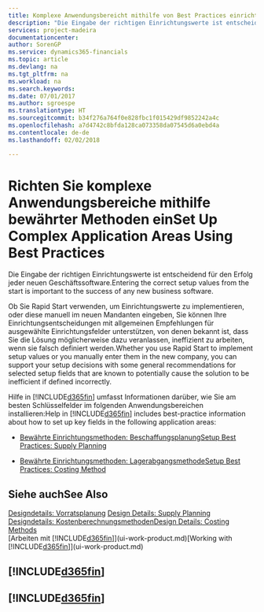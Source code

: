 ```yaml
---
title: Komplexe Anwendungsbereicht mithilfe von Best Practices einrichten | Microsoft Docs
description: "Die Eingabe der richtigen Einrichtungswerte ist entscheidend für den Erfolg jeder neuen Geschäftssoftware."
services: project-madeira
documentationcenter: 
author: SorenGP
ms.service: dynamics365-financials
ms.topic: article
ms.devlang: na
ms.tgt_pltfrm: na
ms.workload: na
ms.search.keywords: 
ms.date: 07/01/2017
ms.author: sgroespe
ms.translationtype: HT
ms.sourcegitcommit: b34f276a764f0e828fbc1f015429df9852242a4c
ms.openlocfilehash: a7d4742c8bfda128ca073358da07545d6a0ebd4a
ms.contentlocale: de-de
ms.lasthandoff: 02/02/2018

---
```

# <a name="set-up-complex-application-areas-using-best-practices"></a><span data-ttu-id="3b131-103">Richten Sie komplexe Anwendungsbereiche mithilfe bewährter Methoden ein</span><span class="sxs-lookup"><span data-stu-id="3b131-103">Set Up Complex Application Areas Using Best Practices</span></span>
<span data-ttu-id="3b131-104">Die Eingabe der richtigen Einrichtungswerte ist entscheidend für den Erfolg jeder neuen Geschäftssoftware.</span><span class="sxs-lookup"><span data-stu-id="3b131-104">Entering the correct setup values from the start is important to the success of any new business software.</span></span>  

 <span data-ttu-id="3b131-105">Ob Sie Rapid Start  verwenden, um Einrichtungswerte zu implementieren, oder diese manuell im neuen Mandanten eingeben, Sie können Ihre Einrichtungsentscheidungen mit allgemeinen Empfehlungen für ausgewählte Einrichtungsfelder unterstützen, von denen bekannt ist, dass Sie die Lösung möglicherweise dazu veranlassen, ineffizient zu arbeiten, wenn sie falsch definiert werden.</span><span class="sxs-lookup"><span data-stu-id="3b131-105">Whether you use Rapid Start to implement setup values or you manually enter them in the new company, you can support your setup decisions with some general recommendations for selected setup fields that are known to potentially cause the solution to be inefficient if defined incorrectly.</span></span>  

 <span data-ttu-id="3b131-106">Hilfe in [!INCLUDE[d365fin](includes/d365fin_md.md)] umfasst Informationen darüber, wie Sie am besten Schlüsselfelder im folgenden Anwendungsbereichen installieren:</span><span class="sxs-lookup"><span data-stu-id="3b131-106">Help in [!INCLUDE[d365fin](includes/d365fin_md.md)] includes best-practice information about how to set up key fields in the following application areas:</span></span>  

-   [<span data-ttu-id="3b131-107">Bewährte Einrichtungsmethoden: Beschaffungsplanung</span><span class="sxs-lookup"><span data-stu-id="3b131-107">Setup Best Practices: Supply Planning</span></span>](setup-best-practices-supply-planning.md)  

-   [<span data-ttu-id="3b131-108">Bewährte Einrichtungsmethoden: Lagerabgangsmethode</span><span class="sxs-lookup"><span data-stu-id="3b131-108">Setup Best Practices: Costing Method</span></span>](setup-best-practices-costing-method.md)  

## <a name="see-also"></a><span data-ttu-id="3b131-109">Siehe auch</span><span class="sxs-lookup"><span data-stu-id="3b131-109">See Also</span></span>  
<span data-ttu-id="3b131-110">[Designdetails: Vorratsplanung](design-details-supply-planning.md) </span><span class="sxs-lookup"><span data-stu-id="3b131-110">[Design Details: Supply Planning](design-details-supply-planning.md) </span></span>  
[<span data-ttu-id="3b131-111">Designdetails: Kostenberechnungsmethoden</span><span class="sxs-lookup"><span data-stu-id="3b131-111">Design Details: Costing Methods</span></span>](design-details-costing-methods.md)  
<span data-ttu-id="3b131-112">[Arbeiten mit [!INCLUDE[d365fin](includes/d365fin_md.md)]](ui-work-product.md)</span><span class="sxs-lookup"><span data-stu-id="3b131-112">[Working with [!INCLUDE[d365fin](includes/d365fin_md.md)]](ui-work-product.md)</span></span>

## [!INCLUDE[d365fin](includes/free_trial_md.md)]  
## [!INCLUDE[d365fin](includes/training_link_md.md)]

